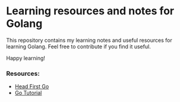 # Learning resources and notes for Golang
This repository contains my learning notes and useful resources for learning Golang.
Feel free to contribute if you find it useful.

Happy learning!

### Resources:
- [Head First Go](https://learning.oreilly.com/library/view/head-first-go/9781491969540/)
- [Go Tutorial](https://go.dev/doc/tutorial/)
